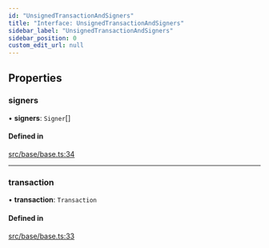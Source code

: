 ```yaml
---
id: "UnsignedTransactionAndSigners"
title: "Interface: UnsignedTransactionAndSigners"
sidebar_label: "UnsignedTransactionAndSigners"
sidebar_position: 0
custom_edit_url: null
---
```


## Properties

### signers

• **signers**: `Signer`[]

#### Defined in

[src/base/base.ts:34](https://github.com/raydium-io/raydium-sdk/blob/3d95730/src/base/base.ts#L34)

___

### transaction

• **transaction**: `Transaction`

#### Defined in

[src/base/base.ts:33](https://github.com/raydium-io/raydium-sdk/blob/3d95730/src/base/base.ts#L33)
